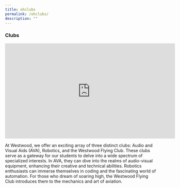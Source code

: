 ```yaml
---
title: ohclubs
permalink: /ohclubs/
description: ""
---
```

### Clubs 
<iframe allowfullscreen="" allow="accelerometer; autoplay; clipboard-write; encrypted-media; gyroscope; picture-in-picture; web-share" frameborder="0" title="YouTube video player" src="https://www.youtube.com/embed/jSBDDeZEaw0?si=X1E3GHt9S6xLL0S6" height="315" width="560"></iframe>

At Westwood, we offer an exciting array of three distinct clubs: Audio and Visual Aids (AVA), Robotics, and the Westwood Flying Club. These clubs serve as a gateway for our students to delve into a wide spectrum of specialized interests. In AVA, they can dive into the realms of audio-visual equipment, enhancing their creative and technical abilities. Robotics enthusiasts can immerse themselves in coding and the fascinating world of automation. For those who dream of soaring high, the Westwood Flying Club introduces them to the mechanics and art of aviation.



